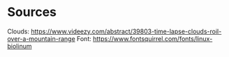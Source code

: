 # Sources

Clouds: https://www.videezy.com/abstract/39803-time-lapse-clouds-roil-over-a-mountain-range
Font: https://www.fontsquirrel.com/fonts/linux-biolinum
